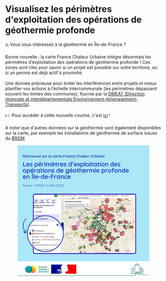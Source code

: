 # Visualisez les périmètres d'exploitation des opérations de géothermie profonde

♨️ Vous vous intéressez à la géothermie en Île-de-France ?\
\
Bonne nouvelle : la carte France Chaleur Urbaine intègre désormais les périmètres d’exploitation des opérations de géothermie profonde ! Ces zones sont clés pour savoir si un projet est possible sur votre territoire, ou si un permis est déjà actif à proximité.\
\
Une donnée précieuse pour éviter les interférences entre projets et mieux planifier vos actions à l’échelle intercommunale (les périmètres dépassent souvent les limites des communes), fournie par la [DRIEAT (Direction régionale et interdépartementale Environnement-Aménagement-Transports)](https://www.drieat.ile-de-france.developpement-durable.gouv.fr/).\
\
👉 Pour accéder à cette nouvelle couche, c'est [ici](/carte?additionalLayers=geothermieProfonde\&coord=2.4784755,48.7780440\&zoom=9.60\&tabId=enrr\&accordions=Installations+existantes) !\
\
A noter que d'autres données sur la géothermie sont également disponibles sur la carte, par exemple les installations de géothermie de surface issues du [BRGM](https://www.brgm.fr/fr).



<figure><img src=".gitbook/assets/FCU_perimetres_geothermie.jpg" alt=""><figcaption></figcaption></figure>
